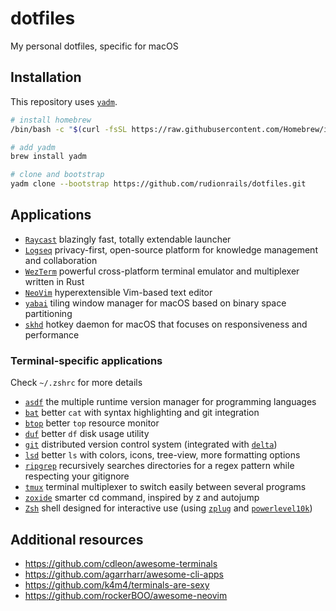 # dotfiles

My personal dotfiles, specific for macOS

## Installation

This repository uses [`yadm`](https://yadm.io).

```sh
# install homebrew
/bin/bash -c "$(curl -fsSL https://raw.githubusercontent.com/Homebrew/install/HEAD/install.sh)"

# add yadm
brew install yadm

# clone and bootstrap
yadm clone --bootstrap https://github.com/rudionrails/dotfiles.git
```

## Applications

- [`Raycast`](https://www.raycast.com/) blazingly fast, totally extendable launcher
- [`Logseq`](https://logseq.com/) privacy-first, open-source platform for knowledge management and collaboration
- [`WezTerm`](https://wezfurlong.org/wezterm/) powerful cross-platform terminal emulator and multiplexer written in Rust
- [`NeoVim`](https://neovim.io/) hyperextensible Vim-based text editor
- [`yabai`](https://github.com/koekeishiya/yabai) tiling window manager for macOS based on binary space partitioning
- [`skhd`](https://github.com/koekeishiya/skhd) hotkey daemon for macOS that focuses on responsiveness and performance

### Terminal-specific applications

Check `~/.zshrc` for more details

- [`asdf`](https://asdf-vm.com/) the multiple runtime version manager for programming languages
- [`bat`](https://github.com/sharkdp/bat) better `cat` with syntax highlighting and git integration
- [`btop`](https://github.com/aristocratos/btop) better `top` resource monitor
- [`duf`](https://github.com/muesli/duf) better `df` disk usage utility
- [`git`](https://git-scm.com/) distributed version control system (integrated with [`delta`](https://github.com/dandavison/delta))
- [`lsd`](https://github.com/lsd-rs/lsd) better `ls` with colors, icons, tree-view, more formatting options
- [`ripgrep`](https://github.com/BurntSushi/ripgrep) recursively searches directories for a regex pattern while respecting your gitignore
- [`tmux`](https://github.com/tmux/tmux/wiki) terminal multiplexer to switch easily between several programs
- [`zoxide`](https://github.com/ajeetdsouza/zoxide) smarter cd command, inspired by z and autojump
- [`Zsh`](https://www.zsh.org/) shell designed for interactive use (using [`zplug`](https://github.com/zplug/zplug) and [`powerlevel10k`](https://github.com/romkatv/powerlevel10k))

## Additional resources

- https://github.com/cdleon/awesome-terminals
- https://github.com/agarrharr/awesome-cli-apps
- https://github.com/k4m4/terminals-are-sexy
- https://github.com/rockerBOO/awesome-neovim
